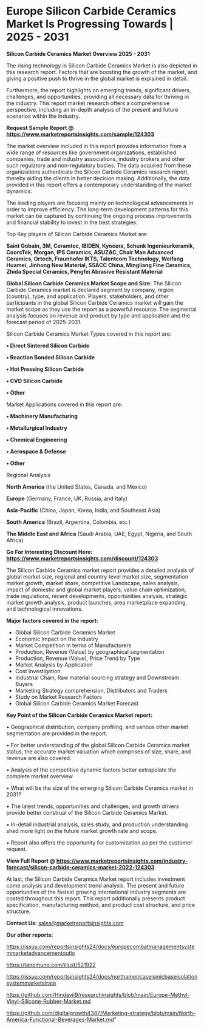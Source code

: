 # Europe Silicon Carbide Ceramics Market Is Progressing Towards | 2025 - 2031

<Strong> Silicon Carbide Ceramics Market Overview 2025 - 2031</strong>

The rising technology in Silicon Carbide Ceramics Market is also depicted in this research report. Factors that are boosting the growth of the market, and giving a positive push to thrive in the global market is explained in detail.

Furthermore, the report highlights on emerging trends, significant drivers, challenges, and opportunities, providing all necessary data for thriving in the industry. This report market research offers a comprehensive perspective, including an in-depth analysis of the present and future scenarios within the industry.

<strong>Request Sample Report @ <a href=https://www.marketreportsinsights.com/sample/124303>https://www.marketreportsinsights.com/sample/124303</a></strong>

The market overview included in this report provides information from a wide range of resources like government organizations, established companies, trade and industry associations, industry brokers and other such regulatory and non-regulatory bodies. The data acquired from these organizations authenticate the Silicon Carbide Ceramics research report, thereby aiding the clients in better decision making. Additionally, the data provided in this report offers a contemporary understanding of the market dynamics.

The leading players are focusing mainly on technological advancements in order to improve efficiency. The long-term development patterns for this market can be captured by continuing the ongoing process improvements and financial stability to invest in the best strategies.

Top Key players of Silicon Carbide Ceramics Market are:

<strong>Saint Gobain, 3M, Ceramtec, IBIDEN, Kyocera, Schunk Ingenieurkeramik, CoorsTek, Morgan, IPS Ceramics, ASUZAC, Chair Man Advanced Ceramics, Ortech, Fraunhofer IKTS, Talentcom Technology, Weifang Huamei, Jinhong New Material, SSACC China, Mingliang Fine Ceramics, Zhida Special Ceramics, Pengfei Abrasive Resistant Material</strong>

<strong><b>Global Silicon Carbide Ceramics Market Scope and Size:</b></strong>
The Silicon Carbide Ceramics market is declared segment by company, region (country), type, and application. Players, stakeholders, and other participants in the global Silicon Carbide Ceramics market will gain the market scope as they use the report as a powerful resource. The segmental analysis focuses on revenue and product by type and application and the forecast period of 2025-2031.

Silicon Carbide Ceramics Market Types covered in this report are:

<strong>• Direct Sintered Silicon Carbide

• Reaction Bonded Silicon Carbide

• Hot Pressing Silicon Carbide

• CVD Silicon Carbide

• Other</strong>

Market Applications covered in this report are:

<strong>• Machinery Manufacturing

• Metallurgical Industry

• Chemical Engineering

• Aerospace & Defense

• Other</strong> 

Regional Analysis

<strong>North America</strong> (the United States, Canada, and Mexico)

<strong>Europe</strong> (Germany, France, UK, Russia, and Italy)

<strong>Asia-Pacific</strong> (China, Japan, Korea, India, and Southeast Asia)

<strong>South America</strong> (Brazil, Argentina, Colombia, etc.)

<strong>The Middle East and Africa</strong> (Saudi Arabia, UAE, Egypt, Nigeria, and South Africa)

<strong>Go For Interesting Discount Here: <a href=https://www.marketreportsinsights.com/discount/124303>https://www.marketreportsinsights.com/discount/124303</a></strong>

The Silicon Carbide Ceramics market report provides a detailed analysis of global market size, regional and country-level market size, segmentation market growth, market share, competitive Landscape, sales analysis, impact of domestic and global market players, value chain optimization, trade regulations, recent developments, opportunities analysis, strategic market growth analysis, product launches, area marketplace expanding, and technological innovations.

<strong><b>Major factors covered in the report:</b></strong>
<ul>
  <li>Global Silicon Carbide Ceramics Market </li>
  <li>Economic Impact on the Industry</li>
  <li>Market Competition in terms of Manufacturers</li>
  <li>Production, Revenue (Value) by geographical segmentation</li>
  <li>Production, Revenue (Value), Price Trend by Type</li>
  <li>Market Analysis by Application</li>
  <li>Cost Investigation</li>
  <li>Industrial Chain, Raw material sourcing strategy and Downstream Buyers</li>
  <li>Marketing Strategy comprehension, Distributors and Traders</li>
  <li>Study on Market Research Factors</li>
  <li>Global Silicon Carbide Ceramics Market Forecast</li>
</ul>

<strong><b>Key Point of the Silicon Carbide Ceramics Market report:</b></strong>

• Geographical distribution, company profiling, and various other market segmentation are provided in the report.

• For better understanding of the global Silicon Carbide Ceramics market status, the accurate market valuation which comprises of size, share, and revenue are also covered.

• Analysis of the competitive dynamic factors better extrapolate the complete market overview

• What will be the size of the emerging Silicon Carbide Ceramics market in 2031?

• The latest trends, opportunities and challenges, and growth drivers provide better construal of the Silicon Carbide Ceramics Market.

• In-detail industrial analysis, sales study, and production understanding shed more light on the future market growth rate and scope.

• Report also offers the opportunity for customization as per the customer request.

<strong><b>View Full Report @ <a href=https://www.marketreportsinsights.com/industry-forecast/silicon-carbide-ceramics-market-2022-124303>https://www.marketreportsinsights.com/industry-forecast/silicon-carbide-ceramics-market-2022-124303</a></b></strong>


At last, the Silicon Carbide Ceramics Market report includes investment come analysis and development trend analysis. The present and future opportunities of the fastest growing international industry segments are coated throughout this report. This report additionally presents product specification, manufacturing method, and product cost structure, and price structure.

<strong>Contact Us:</strong>
sales@marketreportsinsights.com

<strong>Our other reports:</strong>

<a href=https://issuu.com/reportsinsights24/docs/europecombatmanagementsystemmarketadvancementoutlo>https://issuu.com/reportsinsights24/docs/europecombatmanagementsystemmarketadvancementoutlo</a>

<a href=https://tanomuno.com/illust/521922>https://tanomuno.com/illust/521922</a>

<a href=https://issuu.com/reportsinsights24/docs/northamericaseismicbaseisolationsystemmarketstrate>https://issuu.com/reportsinsights24/docs/northamericaseismicbaseisolationsystemmarketstrate</a>

<a href=https://github.com/Hindavii9/researchinsights/blob/main/Europe-Methyl-Vinyl-Silicone-Rubber-Market.md>https://github.com/Hindavii9/researchinsights/blob/main/Europe-Methyl-Vinyl-Silicone-Rubber-Market.md</a>

<a href=https://github.com/digitalgrowth4347/Marketing-strategy/blob/main/North-America-Functional-Beverages-Market.md>https://github.com/digitalgrowth4347/Marketing-strategy/blob/main/North-America-Functional-Beverages-Market.md</a>"
